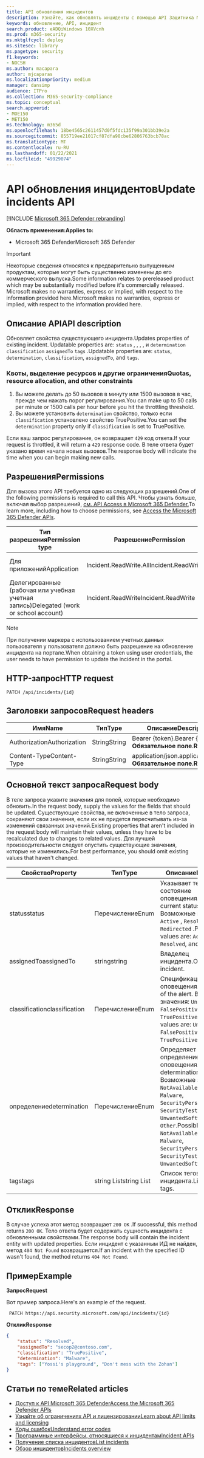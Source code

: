 ```yaml
---
title: API обновления инцидентов
description: Узнайте, как обновлять инциденты с помощью API Защитника Microsoft 365
keywords: обновление, API, инцидент
search.product: eADQiWindows 10XVcnh
ms.prod: m365-security
ms.mktglfcycl: deploy
ms.sitesec: library
ms.pagetype: security
f1.keywords:
- NOCSH
ms.author: macapara
author: mjcaparas
ms.localizationpriority: medium
manager: dansimp
audience: ITPro
ms.collection: M365-security-compliance
ms.topic: conceptual
search.appverid:
- MOE150
- MET150
ms.technology: m365d
ms.openlocfilehash: 18be4565c2611457d0f5fdc135f99a301bb39e2a
ms.sourcegitcommit: 855719ee21017cf87dfa98cbe62806763bcb78ac
ms.translationtype: MT
ms.contentlocale: ru-RU
ms.lasthandoff: 01/22/2021
ms.locfileid: "49929074"
---
```

# <a name="update-incidents-api"></a><span data-ttu-id="a6107-104">API обновления инцидентов</span><span class="sxs-lookup"><span data-stu-id="a6107-104">Update incidents API</span></span>

[!INCLUDE [Microsoft 365 Defender rebranding](../includes/microsoft-defender.md)]

<span data-ttu-id="a6107-105">**Область применения:**</span><span class="sxs-lookup"><span data-stu-id="a6107-105">**Applies to:**</span></span>

- <span data-ttu-id="a6107-106">Microsoft 365 Defender</span><span class="sxs-lookup"><span data-stu-id="a6107-106">Microsoft 365 Defender</span></span>

> [!IMPORTANT]
> <span data-ttu-id="a6107-107">Некоторые сведения относятся к предварительно выпущенным продуктам, которые могут быть существенно изменены до его коммерческого выпуска.</span><span class="sxs-lookup"><span data-stu-id="a6107-107">Some information relates to prereleased product which may be substantially modified before it's commercially released.</span></span> <span data-ttu-id="a6107-108">Microsoft makes no warranties, express or implied, with respect to the information provided here.</span><span class="sxs-lookup"><span data-stu-id="a6107-108">Microsoft makes no warranties, express or implied, with respect to the information provided here.</span></span>

## <a name="api-description"></a><span data-ttu-id="a6107-109">Описание API</span><span class="sxs-lookup"><span data-stu-id="a6107-109">API description</span></span>

<span data-ttu-id="a6107-110">Обновляет свойства существующего инцидента.</span><span class="sxs-lookup"><span data-stu-id="a6107-110">Updates properties of existing incident.</span></span> <span data-ttu-id="a6107-111">Updatable properties are: ```status``` , , , , и ```determination``` ```classification``` ```assignedTo``` ```tags``` .</span><span class="sxs-lookup"><span data-stu-id="a6107-111">Updatable properties are: ```status```, ```determination```, ```classification```, ```assignedTo```, and ```tags```.</span></span>

### <a name="quotas-resource-allocation-and-other-constraints"></a><span data-ttu-id="a6107-112">Квоты, выделение ресурсов и другие ограничения</span><span class="sxs-lookup"><span data-stu-id="a6107-112">Quotas, resource allocation, and other constraints</span></span>

1. <span data-ttu-id="a6107-113">Вы можете делать до 50 вызовов в минуту или 1500 вызовов в час, прежде чем нажать порог регулирования.</span><span class="sxs-lookup"><span data-stu-id="a6107-113">You can make up to 50 calls per minute or 1500 calls per hour before you hit the throttling threshold.</span></span>
2. <span data-ttu-id="a6107-114">Вы можете установить `determination` свойство, только если `classification` установлено свойство TruePositive.</span><span class="sxs-lookup"><span data-stu-id="a6107-114">You can set the `determination` property only if `classification` is set to TruePositive.</span></span>

<span data-ttu-id="a6107-115">Если ваш запрос регулирование, он возвращает `429` код ответа.</span><span class="sxs-lookup"><span data-stu-id="a6107-115">If your request is throttled, it will return a `429` response code.</span></span> <span data-ttu-id="a6107-116">В теле ответа будет указано время начала новых вызовов.</span><span class="sxs-lookup"><span data-stu-id="a6107-116">The response body will indicate the time when you can begin making new calls.</span></span>

## <a name="permissions"></a><span data-ttu-id="a6107-117">Разрешения</span><span class="sxs-lookup"><span data-stu-id="a6107-117">Permissions</span></span>

<span data-ttu-id="a6107-118">Для вызова этого API требуется одно из следующих разрешений.</span><span class="sxs-lookup"><span data-stu-id="a6107-118">One of the following permissions is required to call this API.</span></span> <span data-ttu-id="a6107-119">Чтобы узнать больше, включая выбор разрешений, [см. API Access в Microsoft 365 Defender.](api-access.md)</span><span class="sxs-lookup"><span data-stu-id="a6107-119">To learn more, including how to choose permissions, see [Access the Microsoft 365 Defender APIs](api-access.md).</span></span>

<span data-ttu-id="a6107-120">Тип разрешения</span><span class="sxs-lookup"><span data-stu-id="a6107-120">Permission type</span></span> | <span data-ttu-id="a6107-121">Разрешение</span><span class="sxs-lookup"><span data-stu-id="a6107-121">Permission</span></span> | <span data-ttu-id="a6107-122">Отображаемая имя разрешения</span><span class="sxs-lookup"><span data-stu-id="a6107-122">Permission display name</span></span>
-|-|-
<span data-ttu-id="a6107-123">Для приложений</span><span class="sxs-lookup"><span data-stu-id="a6107-123">Application</span></span> | <span data-ttu-id="a6107-124">Incident.ReadWrite.All</span><span class="sxs-lookup"><span data-stu-id="a6107-124">Incident.ReadWrite.All</span></span> | <span data-ttu-id="a6107-125">Чтение и написание всех инцидентов</span><span class="sxs-lookup"><span data-stu-id="a6107-125">Read and write all incidents</span></span>
<span data-ttu-id="a6107-126">Делегированные (рабочая или учебная учетная запись)</span><span class="sxs-lookup"><span data-stu-id="a6107-126">Delegated (work or school account)</span></span> | <span data-ttu-id="a6107-127">Incident.ReadWrite</span><span class="sxs-lookup"><span data-stu-id="a6107-127">Incident.ReadWrite</span></span> | <span data-ttu-id="a6107-128">Чтение и написание инцидентов</span><span class="sxs-lookup"><span data-stu-id="a6107-128">Read and write incidents</span></span>

> [!NOTE]
> <span data-ttu-id="a6107-129">При получении маркера с использованием учетных данных пользователя у пользователя должно быть разрешение на обновление инцидента на портале.</span><span class="sxs-lookup"><span data-stu-id="a6107-129">When obtaining a token using user credentials, the user needs to have permission to update the incident in the portal.</span></span>

## <a name="http-request"></a><span data-ttu-id="a6107-130">HTTP-запрос</span><span class="sxs-lookup"><span data-stu-id="a6107-130">HTTP request</span></span>

```HTTP
PATCH /api/incidents/{id}
```

## <a name="request-headers"></a><span data-ttu-id="a6107-131">Заголовки запросов</span><span class="sxs-lookup"><span data-stu-id="a6107-131">Request headers</span></span>

<span data-ttu-id="a6107-132">Имя</span><span class="sxs-lookup"><span data-stu-id="a6107-132">Name</span></span> | <span data-ttu-id="a6107-133">Тип</span><span class="sxs-lookup"><span data-stu-id="a6107-133">Type</span></span> | <span data-ttu-id="a6107-134">Описание</span><span class="sxs-lookup"><span data-stu-id="a6107-134">Description</span></span>
-|-|-
<span data-ttu-id="a6107-135">Authorization</span><span class="sxs-lookup"><span data-stu-id="a6107-135">Authorization</span></span> | <span data-ttu-id="a6107-136">String</span><span class="sxs-lookup"><span data-stu-id="a6107-136">String</span></span> | <span data-ttu-id="a6107-137">Bearer {token}.</span><span class="sxs-lookup"><span data-stu-id="a6107-137">Bearer {token}.</span></span> <span data-ttu-id="a6107-138">**Обязательное поле**.</span><span class="sxs-lookup"><span data-stu-id="a6107-138">**Required**.</span></span>
<span data-ttu-id="a6107-139">Content-Type</span><span class="sxs-lookup"><span data-stu-id="a6107-139">Content-Type</span></span> | <span data-ttu-id="a6107-140">String</span><span class="sxs-lookup"><span data-stu-id="a6107-140">String</span></span> | <span data-ttu-id="a6107-141">application/json.</span><span class="sxs-lookup"><span data-stu-id="a6107-141">application/json.</span></span> <span data-ttu-id="a6107-142">**Обязательное поле**.</span><span class="sxs-lookup"><span data-stu-id="a6107-142">**Required**.</span></span>

## <a name="request-body"></a><span data-ttu-id="a6107-143">Основной текст запроса</span><span class="sxs-lookup"><span data-stu-id="a6107-143">Request body</span></span>

<span data-ttu-id="a6107-144">В теле запроса укавите значения для полей, которые необходимо обновить.</span><span class="sxs-lookup"><span data-stu-id="a6107-144">In the request body, supply the values for the fields that should be updated.</span></span> <span data-ttu-id="a6107-145">Существующие свойства, не включенные в тело запроса, сохраняют свои значения, если их не придется пересчитывать из-за изменений связанных значений.</span><span class="sxs-lookup"><span data-stu-id="a6107-145">Existing properties that aren't included in the request body will maintain their values, unless they have to be recalculated due to changes to related values.</span></span> <span data-ttu-id="a6107-146">Для лучшей производительности следует опустить существующие значения, которые не изменились.</span><span class="sxs-lookup"><span data-stu-id="a6107-146">For best performance, you should omit existing values that haven't changed.</span></span>

<span data-ttu-id="a6107-147">Свойство</span><span class="sxs-lookup"><span data-stu-id="a6107-147">Property</span></span> | <span data-ttu-id="a6107-148">Тип</span><span class="sxs-lookup"><span data-stu-id="a6107-148">Type</span></span> | <span data-ttu-id="a6107-149">Описание</span><span class="sxs-lookup"><span data-stu-id="a6107-149">Description</span></span>
-|-|-
<span data-ttu-id="a6107-150">status</span><span class="sxs-lookup"><span data-stu-id="a6107-150">status</span></span> | <span data-ttu-id="a6107-151">Перечисление</span><span class="sxs-lookup"><span data-stu-id="a6107-151">Enum</span></span> | <span data-ttu-id="a6107-152">Указывает текущее состояние оповещения.</span><span class="sxs-lookup"><span data-stu-id="a6107-152">Specifies the current status of the alert.</span></span> <span data-ttu-id="a6107-153">Возможные значения: ```Active``` , ```Resolved``` и ```Redirected``` .</span><span class="sxs-lookup"><span data-stu-id="a6107-153">Possible values are: ```Active```, ```Resolved```, and ```Redirected```.</span></span>
<span data-ttu-id="a6107-154">assignedTo</span><span class="sxs-lookup"><span data-stu-id="a6107-154">assignedTo</span></span> | <span data-ttu-id="a6107-155">string</span><span class="sxs-lookup"><span data-stu-id="a6107-155">string</span></span> | <span data-ttu-id="a6107-156">Владелец инцидента.</span><span class="sxs-lookup"><span data-stu-id="a6107-156">Owner of the incident.</span></span>
<span data-ttu-id="a6107-157">classification</span><span class="sxs-lookup"><span data-stu-id="a6107-157">classification</span></span> | <span data-ttu-id="a6107-158">Перечисление</span><span class="sxs-lookup"><span data-stu-id="a6107-158">Enum</span></span> | <span data-ttu-id="a6107-159">Спецификация оповещения.</span><span class="sxs-lookup"><span data-stu-id="a6107-159">Specification of the alert.</span></span> <span data-ttu-id="a6107-160">Возможные значения: ```Unknown```, ```FalsePositive```, ```TruePositive```.</span><span class="sxs-lookup"><span data-stu-id="a6107-160">Possible values are: ```Unknown```, ```FalsePositive```, ```TruePositive```.</span></span>
<span data-ttu-id="a6107-161">определение</span><span class="sxs-lookup"><span data-stu-id="a6107-161">determination</span></span> | <span data-ttu-id="a6107-162">Перечисление</span><span class="sxs-lookup"><span data-stu-id="a6107-162">Enum</span></span> | <span data-ttu-id="a6107-163">Определяет определение оповещения.</span><span class="sxs-lookup"><span data-stu-id="a6107-163">Specifies the determination of the alert.</span></span> <span data-ttu-id="a6107-164">Возможные значения: ```NotAvailable```, ```Apt```, ```Malware```, ```SecurityPersonnel```, ```SecurityTesting```, ```UnwantedSoftware```, ```Other```.</span><span class="sxs-lookup"><span data-stu-id="a6107-164">Possible values are: ```NotAvailable```, ```Apt```, ```Malware```, ```SecurityPersonnel```, ```SecurityTesting```, ```UnwantedSoftware```, ```Other```.</span></span>
<span data-ttu-id="a6107-165">tags</span><span class="sxs-lookup"><span data-stu-id="a6107-165">tags</span></span> | <span data-ttu-id="a6107-166">string List</span><span class="sxs-lookup"><span data-stu-id="a6107-166">string List</span></span> | <span data-ttu-id="a6107-167">Список тегов инцидента.</span><span class="sxs-lookup"><span data-stu-id="a6107-167">List of Incident tags.</span></span>

## <a name="response"></a><span data-ttu-id="a6107-168">Отклик</span><span class="sxs-lookup"><span data-stu-id="a6107-168">Response</span></span>

<span data-ttu-id="a6107-169">В случае успеха этот метод возвращает `200 OK` .</span><span class="sxs-lookup"><span data-stu-id="a6107-169">If successful, this method returns `200 OK`.</span></span> <span data-ttu-id="a6107-170">Тело ответа будет содержать сущность инцидента с обновленными свойствами.</span><span class="sxs-lookup"><span data-stu-id="a6107-170">The response body will contain the incident entity with updated properties.</span></span> <span data-ttu-id="a6107-171">Если инцидент с указанным ИД не найден, метод `404 Not Found` возвращается.</span><span class="sxs-lookup"><span data-stu-id="a6107-171">If an incident with the specified ID wasn't found, the method returns `404 Not Found`.</span></span>

## <a name="example"></a><span data-ttu-id="a6107-172">Пример</span><span class="sxs-lookup"><span data-stu-id="a6107-172">Example</span></span>

<span data-ttu-id="a6107-173">**Запрос**</span><span class="sxs-lookup"><span data-stu-id="a6107-173">**Request**</span></span>

<span data-ttu-id="a6107-174">Вот пример запроса.</span><span class="sxs-lookup"><span data-stu-id="a6107-174">Here's an example of the request.</span></span>

```HTTP
 PATCH https://api.security.microsoft.com/api/incidents/{id}
```

<span data-ttu-id="a6107-175">**Отклик**</span><span class="sxs-lookup"><span data-stu-id="a6107-175">**Response**</span></span>

```json
{
    "status": "Resolved",
    "assignedTo": "secop2@contoso.com",
    "classification": "TruePositive",
    "determination": "Malware",
    "tags": ["Yossi's playground", "Don't mess with the Zohan"]
}
```

## <a name="related-articles"></a><span data-ttu-id="a6107-176">Статьи по теме</span><span class="sxs-lookup"><span data-stu-id="a6107-176">Related articles</span></span>

- [<span data-ttu-id="a6107-177">Доступ к API Microsoft 365 Defender</span><span class="sxs-lookup"><span data-stu-id="a6107-177">Access the Microsoft 365 Defender APIs</span></span>](api-access.md)
- [<span data-ttu-id="a6107-178">Узнайте об ограничениях API и лицензировании</span><span class="sxs-lookup"><span data-stu-id="a6107-178">Learn about API limits and licensing</span></span>](api-terms.md)
- [<span data-ttu-id="a6107-179">Коды ошибок</span><span class="sxs-lookup"><span data-stu-id="a6107-179">Understand error codes</span></span>](api-error-codes.md)
- [<span data-ttu-id="a6107-180">Программные интерфейсы, относящиеся к инцидентам</span><span class="sxs-lookup"><span data-stu-id="a6107-180">Incident APIs</span></span>](api-incident.md)
- [<span data-ttu-id="a6107-181">Получение списка инцидентов</span><span class="sxs-lookup"><span data-stu-id="a6107-181">List incidents</span></span>](api-list-incidents.md)
- [<span data-ttu-id="a6107-182">Обзор инцидентов</span><span class="sxs-lookup"><span data-stu-id="a6107-182">Incidents overview</span></span>](incidents-overview.md)
